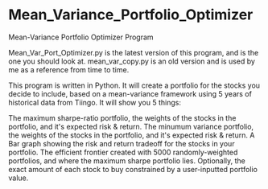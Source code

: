 # Mean_Variance_Portfolio_Optimizer
Mean-Variance Portfolio Optimizer Program

Mean_Var_Port_Optimizer.py is the latest version of this program, and is the one you should look at. mean_var_copy.py is an old version and is used by me as a reference from time to time.

This program is written in Python. It will create a portfolio for the stocks you decide to include, based on a mean-variance framework using 5 years of historical data from Tiingo. It will show you 5 things:

The maximum sharpe-ratio portfolio, the weights of the stocks in the portfolio, and it's expected risk & return.
The minumum variance portfolio, the weights of the stocks in the portfolio, and it's expected risk & return.
A Bar graph showing the risk and return tradeoff for the stocks in your portfolio.
The efficient frontier created with 5000 randomly-weighted portfolios, and where the maximum sharpe portfolio lies.
Optionally, the exact amount of each stock to buy constrained by a user-inputted portfolio value.

